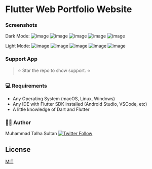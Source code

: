 # Flutter Web Portfolio Website




### Screenshots
Dark Mode:
![image](https://user-images.githubusercontent.com/31367048/167250363-10a08618-7cd6-4a83-a53a-7709dd77bb43.png)
![image](https://user-images.githubusercontent.com/31367048/167250440-142de390-7819-4c48-a7c5-a24cbc0504e6.png)
![image](https://user-images.githubusercontent.com/31367048/167250449-db11c4e8-0dc0-4b32-b061-cdd615118b75.png)
![image](https://user-images.githubusercontent.com/31367048/167250473-40b450d8-cbc0-480c-8ce2-98e5210b407e.png)
![image](https://user-images.githubusercontent.com/31367048/167250484-34f28d91-17b1-4ebe-b3b8-d73e0cee44ff.png)

Light Mode:
![image](https://user-images.githubusercontent.com/31367048/167250380-37dfe2d2-7f54-45e7-a435-2a40dc37fe32.png)
![image](https://user-images.githubusercontent.com/31367048/167250390-bfae7555-d3d6-4877-b277-010dc2b756e9.png)
![image](https://user-images.githubusercontent.com/31367048/167250459-73ce7334-9773-4b25-9a68-3c647fae1da4.png)
![image](https://user-images.githubusercontent.com/31367048/167250466-b0c12af2-982f-41f8-a4cd-7c28660951b8.png)
![image](https://user-images.githubusercontent.com/31367048/167250488-6f43f0ff-79c8-4dad-b2de-43f2fda0ef04.png)


### Support App

> ⭐️ Star the repo to show support. ⭐️

### 💻 Requirements

- Any Operating System (macOS, Linux, Windows)
- Any IDE with Flutter SDK installed (Android Studio, VSCode, etc)
- A little knowledge of Dart and Flutter

### 👨‍💻 Author

Muhammad Talha Sultan [![Twitter Follow](https://img.shields.io/twitter/follow/TalhaSultanDev.svg?style=social)](https://twitter.com/TalhaSultanDev)

## License
[MIT](https://choosealicense.com/licenses/mit/)
